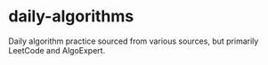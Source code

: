 # daily-algorithms

Daily algorithm practice sourced from various sources, but primarily LeetCode and AlgoExpert.